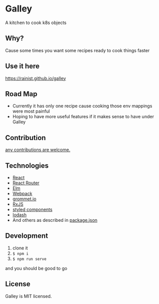 # Galley

A kitchen to cook k8s objects

## Why?
Cause some times you want some recipes ready to cook things faster

## Use it here
https://rainist.github.io/galley

## Road Map
- Currently it has only one recipe cause cooking those env mappings were most painful
- Hoping to have more useful features if it makes sense to have under Galley

## Contribution
[any contributions are welcome.](https://github.com/rainist/galley/issues/new)

## Technologies
- [React](https://reactjs.org)
- [React Router](https://reacttraining.com)
- [Elm](http://elm-lang.org)
- [Webpack](https://webpack.js.org)
- [grommet.io](http://grommet.io/)
- [RxJS](http://reactivex.io/rxjs/)
- [styled components](https://www.styled-components.com/)
- [lodash](https://lodash.com/)
- And others as described in [package.json](./package.json)


## Development

1. clone it
2. `$ npm i`
3. `$ npm run serve`

and you should be good to go

## License
Galley is MIT licensed.

